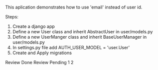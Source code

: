 This aplication demonstrates how to use 'email' instead of user id.

Steps:
1. Create a django app
2. Define a new User class and inherit AbstractUser in user/models.py
3. Define a new UserManger class and inherit BaseUserManager in user/models.py
4. In settings.py file add AUTH_USER_MODEL = 'user.User'
5. Create and Apply migrations



Review Done
Review Pending
1
2
